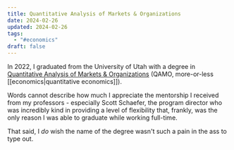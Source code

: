 ```yaml
---
title: Quantitative Analysis of Markets & Organizations
date: 2024-02-26
updated: 2024-02-26
tags:
  - "#economics"
draft: false
---
```

In 2022, I graduated from the University of Utah with a degree in [Quantitative Analysis of Markets & Organizations](https://eccles.utah.edu/programs/undergraduate/academics/majors/qamo/) (QAMO, more-or-less [[economics|quantitative economics]]).

Words cannot describe how much I appreciate the mentorship I received from my professors - especially Scott Schaefer, the program director who was incredibly kind in providing a level of flexibility that, frankly, was the only reason I was able to graduate while working full-time.

That said, I *do* wish the name of the degree wasn't such a pain in the ass to type out.